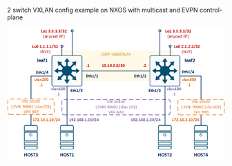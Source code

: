 2 switch VXLAN config example on NXOS with multicast and EVPN control-plane



![](nxos-evpn-2switch.png)
